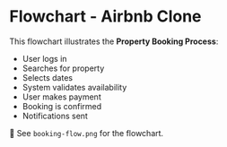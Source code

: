 # Flowchart - Airbnb Clone

This flowchart illustrates the **Property Booking Process**:
- User logs in
- Searches for property
- Selects dates
- System validates availability
- User makes payment
- Booking is confirmed
- Notifications sent

📌 See `booking-flow.png` for the flowchart.
